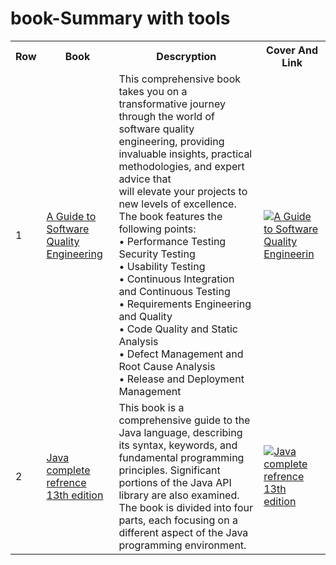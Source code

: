 # book-Summary with tools 
<table>
  <tr>
    <th>Row</th>
    <th>Book</th>
    <th>Descryption</th>
     <th>Cover And Link</th>
  </tr>
<tr>
 <td> 1 </td>


   
 <td>  <a href="1-Software%20Quality%20Engineering.txt"> A Guide to Software Quality Engineering </a> </td>

<td>
  This comprehensive book takes you on a transformative journey </br>
through the world of software quality engineering, providing </br>
invaluable insights, practical methodologies, and expert advice that </br>
will elevate your projects to new levels of excellence. </br>
The book features the following points: </br>
• Performance Testing Security Testing </br>
• Usability Testing </br>
• Continuous Integration and Continuous Testing </br>
• Requirements Engineering and Quality </br>
• Code Quality and Static Analysis </br>
• Defect Management and Root Cause Analysis </br>
• Release and Deployment Management  </br>
</td>
  


<td>
    <a href="https://www.amazon.com/Guide-Software-Quality-Engineering/dp/1032694416"><img src="https://m.media-amazon.com/images/I/61dvMaAzdNL._SY466_.jpg" alt=" A Guide to Software Quality Engineerin" </a>

  </td

 
 </tr>


 <tr>

 <td> 2 </td>


   
  <td>  <a href="2-JavaCompleteRefrence.txt"> Java complete refrence 13th edition </a> </td>

   <td> 
This book is a comprehensive guide to the Java language, describing its
syntax, keywords, and fundamental programming principles. Significant
portions of the Java API library are also examined. The book is divided into
four parts, each focusing on a different aspect of the Java programming
environment.
</td>

<td>
    <a href="[https:https://www.amazon.com/Java-Complete-Reference-Thirteenth/dp/1265058431"><img src="https://m.media-amazon.com/images/I/81UDSuaFAeL._SY466_.jpg" alt="Java complete refrence 13th edition" </a>

  </td
   
 </tr>


</table>
